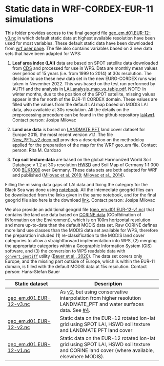 # Static data in WRF-CORDEX-EUR-11 simulations

This folder provides access to the final geogrid file [geo_em.d01.EUR-12-v3.nc](https://meteo.unican.es/work/josipa/euro-cordex-cmip6/static_data/geo_em.d01.EUR-12-v3.nc) in which default static data at highest available resolution have been used for most variables.
These default static data have been downloaded from [wrf user page](https://www2.mmm.ucar.edu/wrf/users/download/get_sources_wps_geog.html).
The file also contains variables based on 3 new data sets that have been adapted for WPS:

1. **Leaf area index (LAI)** data are based on SPOT satellite data downloaded from [CDS](https://cds.climate.copernicus.eu/cdsapp#!/dataset/satellite-lai-fapar?tab=overview) and processed for use in WPS. Data are monthly mean values over period of 15 years  (i.e. from 1999 to 2014) at 30s resolution.
The decision to use these new data set in the new EURO-CORDEX runs was taken in November 2022.
This was based on the test run performed by AUTH and the analysis in [LAI_analysis_map_vs_table.pdf](https://meteo.unican.es/work/josipa/euro-cordex-cmip6/static_data/LAI_analysis_map_vs_table.pdf).
NOTE: In winter months, due to the position of the SPOT satellite, missing values appear in the far north of the EUR-11 CORDEX domain. These values are filled with the values from the default LAI map based on MODIS LAI data, also available at 30s resolution.
All the details on the preprocessing procedure can be found in the github repository [lai4wrf](https://github.com/AEI-CORDyS/lai4wrf).
Contact person: Josipa Milovac 

2. **Land use data** is based on [LANDMATE PFT](https://www.wdc-climate.de/ui/entry?acronym=LM_PFT_EUR_v1.1) land cover dataset for Europe 2015, the most recent version v1.1. The file [New_PFTs_v2.docx.pdf](./New_PFTs_v2.docx.pdf) provides a description on the methodoloy applied for the preparation of the map for the WRF geo_em file. Contact person: Rita M. Cardoso 

3. **Top soil texture data** are based on the global Harmonized World Soil Database v 1.2 at 30s resolution [HWSD](https://www.fao.org/soils-portal/data-hub/soil-maps-and-databases/harmonized-world-soil-database-v12/en/) and Soil Map of Germany 1:1 000 000 [BÜK1000](https://www.bgr.bund.de/DE/Themen/Boden/Informationsgrundlagen/Bodenkundliche_Karten_Datenbanken/BUEK1000/buek1000_node.html) over Germany. These data sets are both adapted for WRF and published ([Milovac et al. 2018](doi:10.1594/WDCC/WRF_NOAH_HWSD_world_TOP_ST_v121); [Milovac et al., 2014](doi:10.1594/WDCC/WRF_NOAH_BUK_Ger_top_SOILTYP)).

Filling the missing data gaps of LAI data and fixing the category for the Black Sea was done using [notebook](./update_static_data.ipynb). All the intemediate geogrid files can be downloaded from the links given in the same notebook, and for the final geogrid file also here is the download [link](https://meteo.unican.es/work/WRF4CORDEX_geogrid_files/geo_em.d01_EUR-11_new_BlackSea2sea.nc).
Contact person: Josipa Milovac 

We also provide an additional geogrid file ([geo_em.d01.EUR-12-v1.nc](https://meteo.unican.es/work/josipa/euro-cordex-cmip6/static_data/geo_em.d01.EUR-12-v1.nc)) that contains the land use data based on [CORINE data](https://land.copernicus.eu/pan-europe/corine-land-cover) (COoRdination of INformation on the Environment), which is on 100m horizontal resolution and more up-to-date than the default MODIS data set. Raw CORINE defines more land use classes than the MODIS data set available for WPS, therefore the preparation included (1) re-classification to the MODIS land cover categories to allow a straightforward implementation into WPS, (2) merging the appropriate categories within a Geographic Information System (GIS) software, and (3) the conversion to WPS readable data with [`convert_geotiff`](https://github.com/openwfm/convert_geotiff) utility ([Bauer et al., 2020](https://a.tellusjournals.se/article/10.1080/16000870.2020.1761740/)). The data set covers only Europe, and the missing part outside of Europe, which is within the EUR-11 domain, is filled with the default MODIS data at 15s resolution.
Contact person: Hans-Stefan Bauer 

| Static dataset | Description |
|-----|-------------|
| [geo_em.d01.EUR-12-v3.nc](https://meteo.unican.es/work/josipa/euro-cordex-cmip6/static_data/geo_em.d01.EUR-12-v3.nc) | As [v2](https://meteo.unican.es/work/josipa/euro-cordex-cmip6/static_data/geo_em.d01.EUR-12-v2.nc), but using conservative interpolation from higher resolution LANDMATE_PFT and water surfaces data. See [#4](https://github.com/CORDEX-WRF-community/euro-cordex-cmip6/issues/4). |
| [geo_em.d01.EUR-12-v2.nc](https://meteo.unican.es/work/josipa/euro-cordex-cmip6/static_data/geo_em.d01.EUR-12-v2.nc) | Static data on the EUR-12 rotated lon-lat grid using SPOT LAI, HSWD soil texture and LANDMATE PFT land cover |
| [geo_em.d01.EUR-12-v1.nc](https://meteo.unican.es/work/josipa/euro-cordex-cmip6/static_data/geo_em.d01.EUR-12-v1.nc) | Static data on the EUR-12 rotated lon-lat grid using SPOT LAI, HSWD soil texture and      CORINE land cover (where available, elsewhere MODIS).|
